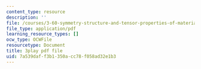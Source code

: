 ```yaml
---
content_type: resource
description: ''
file: /courses/3-60-symmetry-structure-and-tensor-properties-of-materials-fall-2005/7a539daff3b1350acc78f058ad32e1b3_APv1uyLL6ok.pdf
file_type: application/pdf
learning_resource_types: []
ocw_type: OCWFile
resourcetype: Document
title: 3play pdf file
uid: 7a539daf-f3b1-350a-cc78-f058ad32e1b3
---
```

